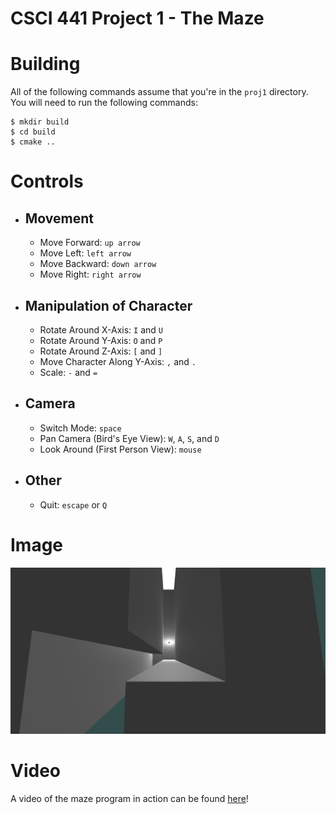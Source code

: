 # CSCI 441 Project 1 - The Maze


# Building
All of the following commands assume that you're in the `proj1` directory. You will need to run the following commands:

    $ mkdir build
    $ cd build
    $ cmake ..

# Controls
* ## Movement
  * Move Forward: `up arrow`
  * Move Left: `left arrow`
  * Move Backward: `down arrow`
  * Move Right: `right arrow`
* ## Manipulation of Character
  * Rotate Around X-Axis: `I` and `U`
  * Rotate Around Y-Axis: `O` and `P`
  * Rotate Around Z-Axis: `[` and `]`
  * Move Character Along Y-Axis: `,` and `.`
  * Scale: `-` and `=`
* ## Camera
  * Switch Mode: `space`
  * Pan Camera (Bird's Eye View): `W`, `A`, `S`, and `D`
  * Look Around (First Person View): `mouse`
* ## Other
  * Quit: `escape` or `Q`

# Image
![birds-eye.png](./images/birds-eye.png)

# Video
A video of the maze program in action can be found [here](https://cloud.pallman.us/yAuvwnD1)!
